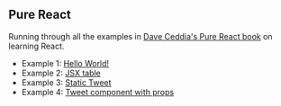Pure React
-----

Running through all the examples in [Dave Ceddia's Pure React book](https://daveceddia.com/pure-react/) on learning React.

- Example 1: [Hello World!](./react-hello)
- Example 2: [JSX table](./jsx-exercises)
- Example 3: [Static Tweet](./static-tweet)
- Example 4: [Tweet component with props](./props-tweet)
